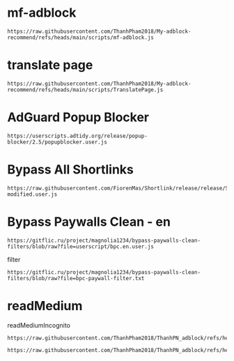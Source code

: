 # mf-adblock
```
https://raw.githubusercontent.com/ThanhPham2018/My-adblock-recommend/refs/heads/main/scripts/mf-adblock.js
```

# translate page
```
https://raw.githubusercontent.com/ThanhPham2018/My-adblock-recommend/refs/heads/main/scripts/TranslatePage.js
```

# AdGuard Popup Blocker
```
https://userscripts.adtidy.org/release/popup-blocker/2.5/popupblocker.user.js
```

# Bypass All Shortlinks
```
https://raw.githubusercontent.com/FiorenMas/Shortlink/release/release/ShortLink1-modified.user.js
```

# Bypass Paywalls Clean - en
```
https://gitflic.ru/project/magnolia1234/bypass-paywalls-clean-filters/blob/raw?file=userscript/bpc.en.user.js
```
filter 
```
https://gitflic.ru/project/magnolia1234/bypass-paywalls-clean-filters/blob/raw?file=bpc-paywall-filter.txt
```

# readMedium
readMediumIncognito
```
https://raw.githubusercontent.com/ThanhPham2018/ThanhPN_adblock/refs/heads/main/scripts/readMediumIncognito.js
```

```
https://raw.githubusercontent.com/ThanhPham2018/ThanhPN_adblock/refs/heads/main/scripts/readMedium.js
```
